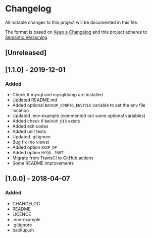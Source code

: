 # Changelog
All notable changes to this project will be documented in this file.

The format is based on [Keep a Changelog](http://keepachangelog.com/en/1.0.0/)
and this project adheres to [Semantic Versioning](http://semver.org/spec/v2.0.0.html).

## [Unreleased]

## [1.1.0] - 2019-12-01
### Added
- Check if mysql and mysqldump are installed
- Updated README.md
- Added optional `BACKUP_CONFIG_ENVFILE` variable to set the env file location
- Updated .env-example (commented out some optional variables)
- Added check if `BACKUP_DIR` exists
- Added exit codes
- Added unit tests
- Updated .gitignore
- Bug fix (no views)
- Added option `SKIP_OP`
- Added option `MYSQL_PORT`
- Migrate from TravisCI to GitHub actions
- Some README improvements

## [1.0.0] - 2018-04-07
### Added
- CHANGELOG
- README
- LICENCE
- .env-example
- .gitignore
- backup.sh
